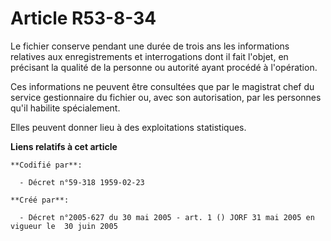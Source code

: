 # Article R53-8-34

Le fichier conserve pendant une durée de trois ans les informations relatives aux enregistrements et interrogations dont il
fait l'objet, en précisant la qualité de la personne ou autorité ayant procédé à l'opération.

Ces informations ne peuvent être consultées que par le magistrat chef du service gestionnaire du fichier ou, avec son
autorisation, par les personnes qu'il habilite spécialement.

Elles peuvent donner lieu à des exploitations statistiques.

**Liens relatifs à cet article**

	**Codifié par**:

	  - Décret n°59-318 1959-02-23

	**Créé par**:

	  - Décret n°2005-627 du 30 mai 2005 - art. 1 () JORF 31 mai 2005 en vigueur le  30 juin 2005
